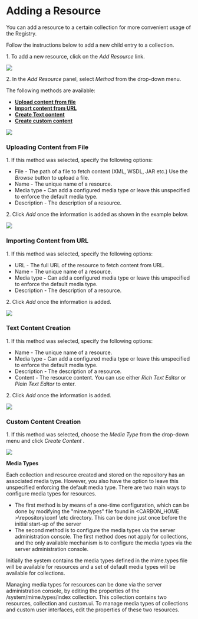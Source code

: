 # Adding a Resource

You can add a resource to a certain collection for more convenient usage
of the Registry.

Follow the instructions below to add a new child entry to a collection.

1\. To add a new resource, click on the *Add Resource* link.

![](../assets/img/53125534/53287664.png)

2\. In the *Add Resource* panel, select *Method* from the drop-down menu.

The following methods are available:

-   **[Upload content from file](#AddingaResource-1)**
-   **[Import content from URL](#AddingaResource-2)**
-   **[Create Text content](#AddingaResource-3)**
-   **[Create custom content](#AddingaResource-4)**

![](../assets/img/53125534/53287663.png)

### Uploading Content from File

1\. If this method was selected, specify the following options:

-   File - The path of a file to fetch content (XML, WSDL, JAR etc.) Use
    the *Browse* button to upload a file.
-   Name - The unique name of a resource.
-   Media type **-** Can add a configured media type or leave this
    unspecified to enforce the default media type.
-   Description - The description of a resource.

2\. Click *Add* once the information is added as shown in the example
below.

![](../assets/img/53125534/53287661.png)

### Importing Content from URL

1\. If this method was selected, specify the following options:

-   URL - The full URL of the resource to fetch content from URL.
-   Name - The unique name of a resource.
-   Media type **-** Can add a configured media type or leave this
    unspecified to enforce the default media type.
-   Description - The description of a resource.

2\. Click *Add* once the information is added.

![](../assets/img/53125534/53287659.png)

### Text Content Creation

1\. If this method was selected, specify the following options:

-   Name - The unique name of a resource.
-   Media type **-** Can add a configured media type or leave this
    unspecified to enforce the default media type.
-   Description - The description of a resource.
-   Content **-** The resource content. You can use either *Rich Text
    Editor* or *Plain Text Editor* to enter.

2\. Click *Add* once the information is added.

![](../assets/img/53125534/53287658.png)

### Custom Content Creation

1\. If this method was selected, choose the *Media Type* from the
drop-down menu and click *Create Content* .

![](../assets/img/53125534/53287662.png)

**Media Types**

Each collection and resource created and stored on the repository has an
associated media type. However, you also have the option to leave this
unspecified enforcing the default media type. There are two main ways to
configure media types for resources.

-   The first method is by means of a one-time configuration, which can
    be done by modifying the "mime.types" file found in
    \<CARBON\_HOME \>\\repository\\conf \\etc directory. This can be
    done just once before the initial start-up of the server
-   The second method is to configure the media types via the server
    administration console. The first method does not apply for
    collections, and the only available mechanism is to configure the
    media types via the server administration console.

Initially the system contains the media types defined in the mime.types
file will be available for resources and a set of default media types
will be available for collections.

Managing media types for resources can be done via the server
administration console, by editing the properties of the
/system/mime.types/index collection. This collection contains two
resources, collection and custom.ui. To manage media types of
collections and custom user interfaces, edit the properties of these two
resources.
